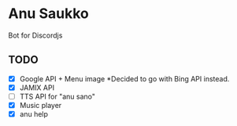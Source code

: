 # Anu Saukko
Bot for Discordjs

## TODO
- [x] Google API + Menu image *Decided to go with Bing API instead.
- [x] JAMIX API
- [ ] TTS API for "anu sano"
- [x] Music player
- [x] anu help
